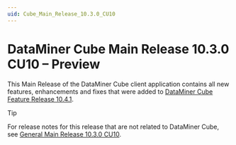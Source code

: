 ```yaml
---
uid: Cube_Main_Release_10.3.0_CU10
---
```


# DataMiner Cube Main Release 10.3.0 CU10 – Preview

This Main Release of the DataMiner Cube client application contains all new features, enhancements and fixes that were added to [DataMiner Cube Feature Release 10.4.1](xref:Cube_Feature_Release_10.4.1).

> [!TIP]
> For release notes for this release that are not related to DataMiner Cube, see [General Main Release 10.3.0 CU10](xref:General_Main_Release_10.3.0_CU10).

